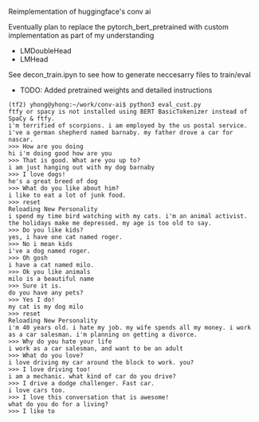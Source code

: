 Reimplementation of huggingface's conv ai

Eventually plan to replace the pytorch_bert_pretrained with custom implementation as part of my understanding
  * LMDoubleHead
  * LMHead

See decon_train.ipyn to see how to generate neccesarry files to train/eval

* TODO: Added pretrained weights and detailed instructions



````
(tf2) yhong@yhong:~/work/conv-ai$ python3 eval_cust.py 
ftfy or spacy is not installed using BERT BasicTokenizer instead of SpaCy & ftfy.
i'm terrified of scorpions. i am employed by the us postal service. i've a german shepherd named barnaby. my father drove a car for nascar.
>>> How are you doing
hi i'm doing good how are you
>>> That is good. What are you up to?
i am just hanging out with my dog barnaby
>>> I love dogs!
he's a great breed of dog
>>> What do you like about him?
i like to eat a lot of junk food.
>>> reset
Reloading New Personality
i spend my time bird watching with my cats. i'm an animal activist. the holidays make me depressed. my age is too old to say.
>>> Do you like kids?
yes, i have one cat named roger.
>>> No i mean kids
i've a dog named roger.
>>> Oh gosh
i have a cat named milo.
>>> Ok you like animals
milo is a beautiful name
>>> Sure it is.
do you have any pets?
>>> Yes I do!
my cat is my dog milo
>>> reset
Reloading New Personality
i'm 40 years old. i hate my job. my wife spends all my money. i work as a car salesman. i'm planning on getting a divorce.
>>> Why do you hate your life
i work as a car salesman, and want to be an adult
>>> What do you love?
i love driving my car around the block to work. you?
>>> I love driving too!
i am a mechanic. what kind of car do you drive?
>>> I drive a dodge challenger. Fast car.
i love cars too.
>>> I love this conversation that is awesome!
what do you do for a living?
>>> I like to 
````
